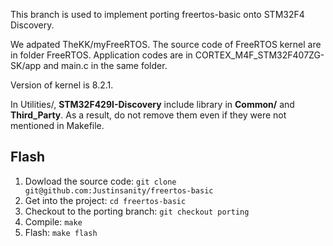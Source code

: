 
This branch is used to implement porting freertos-basic onto STM32F4 Discovery.

We adpated TheKK/myFreeRTOS. The source code of FreeRTOS kernel are in folder FreeRTOS. Application codes are in CORTEX_M4F_STM32F407ZG-SK/app and main.c in the same folder.

Version of kernel is 8.2.1.


In Utilities/, **STM32F429I-Discovery** include library in **Common/** and **Third_Party**. As a result, do not remove them even if they were not mentioned in Makefile.


## Flash
1. Dowload the source code: `git clone git@github.com:Justinsanity/freertos-basic`
2. Get into the project: `cd freertos-basic`
3. Checkout to the porting branch: `git checkout porting`
4. Compile: `make`
5. Flash: `make flash`
